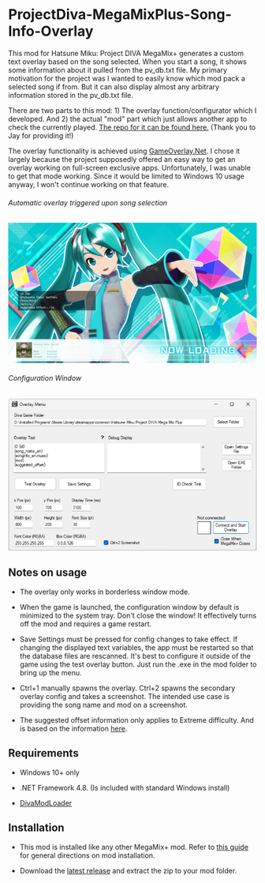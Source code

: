 # ProjectDiva-MegaMixPlus-Song-Info-Overlay

This mod for Hatsune Miku: Project DIVA MegaMix+ generates a custom text overlay based on the song selected. When you start a song, it shows some information about it pulled from the pv_db.txt file. My primary motivation for the project was I wanted to easily know which mod pack a selected song if from. But it can also display almost any arbitrary information stored in the pv_db.txt file.

There are two parts to this mod: 1) The overlay function/configurator which I developed. And 2) the actual "mod" part which just allows another app to check the currently played. [The repo for it can be found here.](https://github.com/Jay184/marcgii-song-data)  (Thank you to Jay for providing it!) 

The overlay functionality is achieved using [GameOverlay.Net](https://github.com/michel-pi/GameOverlay.Net).  I chose it largely because the project supposedly offered an easy way to get an overlay working on full-screen exclusive apps.  Unfortunately, I was unable to get  that mode working.  Since it would be limited to Windows 10 usage anyway, I won't continue working on that feature. 

###### Automatic overlay triggered upon song selection

<img title="Sample Image" src="Overlay Sample 1.png" alt="" width="1309">

###### Configuration Window

<img title="Configuration Window" src="OVL configurator.png" width="708" alt="">

## Notes on usage

- The overlay only works in borderless window mode.  

- When the game is launched, the configuration window by default is minimized to the system tray.  Don't close the window!  It effectively turns off the mod and requires a game restart. 

- Save Settings must be pressed for config changes to take effect.  If changing the displayed text variables, the app must be restarted so that the database files are rescanned.  It's best to configure it outside of the game using the test overlay button.  Just run the .exe in the mod folder to bring up the menu.

- Ctrl+1 manually spawns the overlay.  Ctrl+2 spawns the secondary overlay config and takes a screenshot.  The intended use case is providing the song name and mod on a screenshot. 

- The suggested offset information only applies to Extreme difficulty.  And is based on the information [here](https://docs.google.com/spreadsheets/d/1lUPXtailDKVATC-jfrQM9n-U0OFzBC6frz4fc81rDdM/edit?gid=0#gid=0).

## Requirements

- Windows 10+ only

- .NET Framework 4.8.  (Is included with standard Windows install) 

- [DivaModLoader](https://github.com/blueskythlikesclouds/DivaModLoader)

## Installation

- This mod is installed like any other MegaMix+ mod.   Refer to [this guide](https://gamebanana.com/tuts/15379) for general directions on mod installation.

- Download the [latest release](https://github.com/MarcG2/ProjectDiva-MegaMixPlus-SongInfoOverlay/releases/) and extract the zip to your mod folder.
